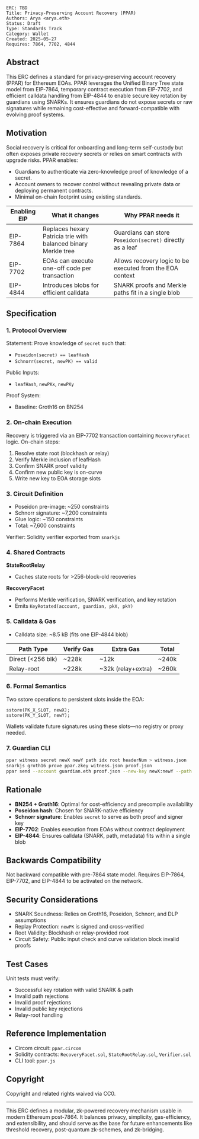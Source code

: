 ```
ERC: TBD
Title: Privacy-Preserving Account Recovery (PPAR)
Authors: Arya <arya.eth>
Status: Draft
Type: Standards Track
Category: Wallet
Created: 2025-05-27
Requires: 7864, 7702, 4844
```  

## Abstract

This ERC defines a standard for privacy-preserving account recovery (PPAR) for Ethereum EOAs. PPAR leverages the Unified Binary Tree state model from EIP-7864, temporary contract execution from EIP-7702, and efficient calldata handling from EIP-4844 to enable secure key rotation by guardians using SNARKs. It ensures guardians do not expose secrets or raw signatures while remaining cost-effective and forward-compatible with evolving proof systems.

## Motivation

Social recovery is critical for onboarding and long-term self-custody but often exposes private recovery secrets or relies on smart contracts with upgrade risks. PPAR enables:

- Guardians to authenticate via zero-knowledge proof of knowledge of a secret.
- Account owners to recover control without revealing private data or deploying permanent contracts.
- Minimal on-chain footprint using existing standards.

| Enabling EIP | What it changes | Why PPAR needs it |
|-------------|------------------|--------------------|
| EIP-7864 | Replaces hexary Patricia trie with balanced binary Merkle tree | Guardians can store `Poseidon(secret)` directly as a leaf |
| EIP-7702 | EOAs can execute one-off code per transaction | Allows recovery logic to be executed from the EOA context |
| EIP-4844 | Introduces blobs for efficient calldata | SNARK proofs and Merkle paths fit in a single blob |

## Specification

### 1. Protocol Overview

Statement: Prove knowledge of `secret` such that:
- `Poseidon(secret) == leafHash`
- `Schnorr(secret, newPK) == valid`

Public Inputs:
- `leafHash`, `newPKx`, `newPKy`

Proof System:
- Baseline: Groth16 on BN254

### 2. On-chain Execution

Recovery is triggered via an EIP-7702 transaction containing `RecoveryFacet` logic. On-chain steps:

1. Resolve state root (blockhash or relay)
2. Verify Merkle inclusion of leafHash
3. Confirm SNARK proof validity
4. Confirm new public key is on-curve
5. Write new key to EOA storage slots

### 3. Circuit Definition

- Poseidon pre-image: ~250 constraints
- Schnorr signature: ~7,200 constraints
- Glue logic: ~150 constraints
- Total: ~7,600 constraints

Verifier: Solidity verifier exported from `snarkjs`

### 4. Shared Contracts

**StateRootRelay**
- Caches state roots for >256-block-old recoveries

**RecoveryFacet**
- Performs Merkle verification, SNARK verification, and key rotation
- Emits `KeyRotated(account, guardian, pkX, pkY)`

### 5. Calldata & Gas

- Calldata size: ~8.5 kB (fits one EIP-4844 blob)

| Path Type        | Verify Gas | Extra Gas         | Total |
|------------------|------------|-------------------|-------|
| Direct (<256 blk)| ~228k      | ~12k              | ~240k |
| Relay-root       | ~228k      | ~32k (relay+extra)| ~260k |

### 6. Formal Semantics

Two sstore operations to persistent slots inside the EOA:
```solidity
sstore(PK_X_SLOT, newX);
sstore(PK_Y_SLOT, newY);
```

Wallets validate future signatures using these slots—no registry or proxy needed.

### 7. Guardian CLI

```sh
ppar witness secret newX newY path idx root headerNum > witness.json
snarkjs groth16 prove ppar.zkey witness.json proof.json
ppar send --account guardian.eth proof.json --new-key newX:newY --path ... --idx ... --header headerNum
```

## Rationale

- **BN254 + Groth16**: Optimal for cost-efficiency and precompile availability
- **Poseidon hash**: Chosen for SNARK-native efficiency
- **Schnorr signature**: Enables `secret` to serve as both proof and signer key
- **EIP-7702**: Enables execution from EOAs without contract deployment
- **EIP-4844**: Ensures calldata (SNARK, path, metadata) fits within a single blob

## Backwards Compatibility

Not backward compatible with pre-7864 state model. Requires EIP-7864, EIP-7702, and EIP-4844 to be activated on the network.

## Security Considerations

- SNARK Soundness: Relies on Groth16, Poseidon, Schnorr, and DLP assumptions
- Replay Protection: `newPK` is signed and cross-verified
- Root Validity: Blockhash or relay-provided root
- Circuit Safety: Public input check and curve validation block invalid proofs

## Test Cases

Unit tests must verify:
- Successful key rotation with valid SNARK & path
- Invalid path rejections
- Invalid proof rejections
- Invalid public key rejections
- Relay-root handling

## Reference Implementation

- Circom circuit: `ppar.circom`
- Solidity contracts: `RecoveryFacet.sol`, `StateRootRelay.sol`, `Verifier.sol`
- CLI tool: `ppar.js`

## Copyright

Copyright and related rights waived via CC0.

---

This ERC defines a modular, zk-powered recovery mechanism usable in modern Ethereum post-7864. It balances privacy, simplicity, gas-efficiency, and extensibility, and should serve as the base for future enhancements like threshold recovery, post-quantum zk-schemes, and zk-bridging.

```
